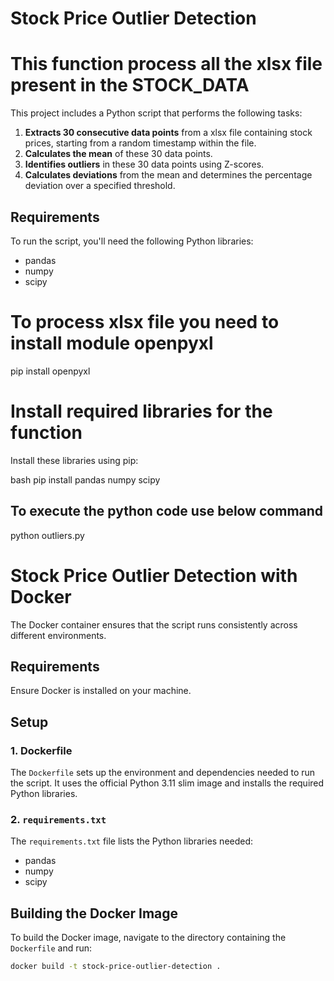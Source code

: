 # Stock Price Outlier Detection

# This function process all the xlsx file present in the STOCK_DATA

This project includes a Python script that performs the following tasks:
1. **Extracts 30 consecutive data points** from a xlsx file containing stock prices, starting from a random timestamp within the file.
2. **Calculates the mean** of these 30 data points.
3. **Identifies outliers** in these 30 data points using Z-scores.
4. **Calculates deviations** from the mean and determines the percentage deviation over a specified threshold.

## Requirements

To run the script, you'll need the following Python libraries:
- pandas
- numpy
- scipy

# To process xlsx file you need to install module openpyxl
pip install openpyxl


# Install required libraries for  the function
Install these libraries using pip:

bash
pip install pandas numpy scipy

## To execute the python code use below command

python outliers.py

# Stock Price Outlier Detection with Docker

The Docker container ensures that the script runs consistently across different environments.

## Requirements

 Ensure Docker is installed on your machine.

## Setup

### 1. Dockerfile

The `Dockerfile` sets up the environment and dependencies needed to run the script. It uses the official Python 3.11 slim image and installs the required Python libraries.

### 2. `requirements.txt`

The `requirements.txt` file lists the Python libraries needed:
- pandas
- numpy
- scipy

## Building the Docker Image

To build the Docker image, navigate to the directory containing the `Dockerfile` and run:

```bash
docker build -t stock-price-outlier-detection .